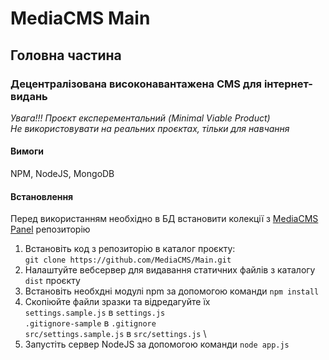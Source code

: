 # MediaCMS Main
## Головна частина
###  Децентралізована високонавантажена CMS для інтернет-видань

*Увага!!! Проєкт експерементальний (Minimal Viable Product)* \
*Не використовувати на реальних проєктах, тільки для навчання*

#### Вимоги

NPM, NodeJS, MongoDB

#### Встановлення

Перед використанням необхідно в БД встановити колекції з [MediaCMS Panel](https://github.com/MediaCMS/Panel) репозиторію

1. Встановіть код з репозиторію в каталог проєкту: \
`git clone https://github.com/MediaCMS/Main.git`
2. Налаштуйте вебсервер для видавання статичних файлів з каталогу `dist` проєкту
3. Встановіть необхдні модулі npm за допомогою команди `npm install`
4. Скопіюйте файли зразки та відредагуйте їх \
`settings.sample.js` в `settings.js` \
`.gitignore-sample` в `.gitignore` \
`src/settings.sample.js` в `src/settings.js` \
5. Запустіть сервер NodeJS за допомогою команди `node app.js`
